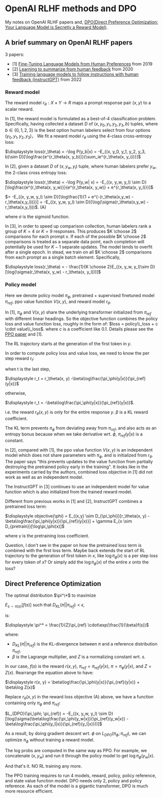 # OpenAI RLHF methods and DPO

My notes on OpenAI RLHF papers and, [DPO(Direct Preference Optimization: Your Language Model is Secretly a Reward Model)](https://arxiv.org/abs/2305.18290).  

## A brief summary on OpenAI RLHF papers

3 papers:
* \[1\] [Fine-Tuning Language Models from Human Preferences](https://arxiv.org/abs/1909.08593) from 2019
* \[2\] [Learning to summarize from human feedback](https://arxiv.org/abs/2009.01325) from 2020
* \[3\] [Training language models to follow instructions with human feedback (instructGPT)](https://arxiv.org/abs/2203.02155) from 2022
### Reward model

The reward model $r_\theta: X \times Y \to R$  maps a prompt response pair $(x, y)$ to a scalar reward.

In [1], the reward model is formulated as a best-of-4 classification problem. Specifically, having collected a dataset $D$ of $(x, y_0, y_1, y_2, y_3, b)$ tuples, where $b \in \{0, 1, 2, 3\}$ is the best option human labelers select from four options $(y_0, y_1, y_2, y_3)$， We fit a reward model $r_\theta$ using the 4-class cross-entropy loss:

$\displaystyle loss(r_\theta) = -\log P(y_b|x) = -E_{(x, y_0, y_1, y_2, y_3, b)\sim D}[\log\frac{e^{r_\theta(x, y_b)}}{\sum_ie^{r_\theta(x, y_i)}}]$

In [2], given a dataset $D$ of $(x, y_w, y_l)$ tuple, where human labelers prefer $y_w$, the 2-class cross entropy loss:

$\displaystyle loss(r_\theta) = -\log P(y_w| x) = -E_{(x, y_w, y_l) \sim D}[\log\frac{e^{r_\theta(x, y_w)}}{e^{r_\theta(x, y_w)} + e^{r_\theta(x, y_l)}}]$

$= -E_{(x, y_w, y_l) \sim D}[\log\frac{1}{1 + e^{-(r_\theta(x,y_w) - r_\theta(x,y_l))}}] = -E_{(x, y_w, y_l) \sim D}[\log(\sigma(r_\theta(x,y_w) - r_\theta(x,y_l)))$.   (A)

where $\sigma$ is the sigmoid function.

In \[3\], in order to speed up comparison collection, human labelers rank a group of $K=4$ or $K=9$ responses. This produces $K \choose 2$ comparisons for each prompt $x$. If each of the possible $K \choose 2$ comparisons is treated as a separate data point, each completion will potentially be used for $K-1$ separate updates. The model tends to overfit after a single epoch. In stead, we train on all $K \choose 2$ comparisons from each prompt as a single batch element. 
Specifically, 

$\displaystyle loss(r_\theta) = - \frac{1}{K \choose 2}E_{(x, y_w, y_l)\sim D}[\log(\sigma(r_\theta(x, y_w) - r_\theta(x, y_l)))]$

### Policy model

Here we denote policy model $\pi_\phi$, pretrained + supervised finetuned model $\pi_{ref}$, ppo value function $V(x,y)$, and reward model $r_\theta$.

In \[1\], $\pi_\phi$ and $V(x,y)$ share the underlying transformer initialized from $\pi_{ref}$ with different linear headings. So the objective function combines the policy loss and value function loss, roughly in the form of:
$loss = policy\\_loss + c \cdot value\\_loss$. where $c$ is a coefficient like 0.1.
Details please see the [PPO paper](https://arxiv.org/abs/1707.06347) and \[1\]. 

The RL trajectory starts at the generation of the first token in $y$. 

In order to compute policy loss and value loss, we need to know the per step reward $r_t$:

when t is the last step, 

$\displaystyle r_t = r_\theta(x, y) -\beta\log\frac{\pi_\phi(y|x)}{\pi_{ref}(y|x)}$

otherwise, 

$\displaystyle r_t = -\beta\log\frac{\pi_\phi(y|x)}{\pi_{ref}(y|x)}$.

i.e. the reward $r_\theta(x, y)$ is only for the entire response $y$. $\beta$ is a KL reward coefficient.

The KL term prevents $\pi_\phi$ from deviating away from $\pi_{ref}$, and also acts as an entropy bonus because when we take derivative wrt. $\phi$, $\pi_{ref}(y|x)$ is a constant.

In [2],  compared with [1], the ppo value function $V(x, y)$ is an independent model which does not share parameters with $\pi_\phi$, and is initialized from $r_\theta$. The paper says "this prevents updates to the value function from partially destroying the pretrained policy early in the training".
It looks like in the experiments carried by the authors, combined loss objective in [1] did not work as well as an independent model.

The InstructGPT in [3] continues to use an independent model for value function which is also initialized from the trained reward model. 

Different from previous works in [1] and [2], InstructGPT combines a pretrained loss term:

$\displaystyle objective(\phi) = E_{(x,y) \sim D_{\pi_\phi}}[r_\theta(x, y) -\beta\log\frac{\pi_\phi(y|x)}{\pi_{ref}(y|x)}] + \gamma E_{x \sim D_{pretrain}}[\log\pi_\phi(x)]$

where $\gamma$ is the pretraining loss coefficient.

Question, I don't see in the paper on how the pretrained loss term is combined with the first loss term. Maybe back extends the start of RL trajectory to the generation of first token in $x$, like $\log\pi_\phi(x)$ is a per step loss for every token of $x$? Or simply add the $\log\pi_\phi(x)$ of the entire $x$ onto the loss?

## Direct Preference Optimization

The optimal distribution $\pi^\*$ to maximize

$E_{s \sim \pi(s)}[f(s)]$  such that $D_{KL}(\pi||\pi_{ref}) < \epsilon$, 

is: 

$\displaystyle \pi^* = \frac{1}{Z}\pi_{ref} \cdot\exp(\frac{1}{\beta}f(s))$

where:
- $D_{KL}(\pi||\pi_{ref})$ is the KL-divergence between $\pi$ and a reference distribution $\pi_{ref}$,
- $\beta$ is the Lagrange multiplier, and $Z$ is a normalizing constant wrt. $s$.

In our case, $f(s)$ is the reward $r(x, y)$, $\pi_{ref} = \pi_{ref}(y|x)$, $\pi = \pi_\phi(y|x)$, and $Z = Z(x)$.
Rearrange the equation above to have:

$\displaystyle r(x, y) = \beta\log\frac{\pi_\phi(y|x)}{\pi_{ref}(y|x)} + \beta\log Z(x)$

Replace $r_\theta(x, y)$ in the reward loss objective (A) above, we have a function containing only $\pi_\phi$ and $\pi_{ref}$:

$L_{DPO}(\pi_\phi; \pi_{ref}) = -E_{(x, y_w, y_l) \sim D}[\log(\sigma(\beta\log\frac{\pi_\phi(y_w|x)}{\pi_{ref}(y_w|x)} - \beta\log\frac{\pi_\phi(y_l|x)}{\pi_{ref}(y_l|x)}))]$

As a result, by doing gradient descent wrt. $\phi$ on $L_{DPO}(\pi_\phi; \pi_{ref})$, we can optimize $\pi_\phi$ without training a reward model.

The log probs are computed in the same way as PPO. For example, we concatenate $(x, y_w)$ and run it through the policy model to get $\log\pi_\phi(y_w|x)$. 

And that's it. NO RL training any more.

The PPO training requires to run 4 models, reward, policy, policy reference, and state value function model. DPO needs only 2, policy and policy reference. As each of the model is a gigantic transformer, DPO is much more resource efficient.
